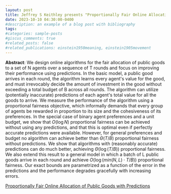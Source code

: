 ```yaml
---
layout: post
title: Jeffrey S Keithley presents "Proportionally Fair Online Allocation of Public Goods with Predictions"
date: 2023-10-10 04:30:00-0400
#description: an example of a blog post with bibliography
tags: 
#categories: sample-posts
#giscus_comments: true
#related_posts: false
#related_publications: einstein1950meaning, einstein1905movement
---
```


**Abstract**: We design online algorithms for the fair allocation of public goods to a set of N agents over a sequence of T rounds and focus on improving their performance using predictions. In the basic model, a public good arrives in each round, the algorithm learns every agent's value for the good, and must irrevocably decide the amount of investment in the good without exceeding a total budget of B across all rounds. The algorithm can utilize (potentially inaccurate) predictions of each agent's total value for all the goods to arrive. We measure the performance of the algorithm using a proportional fairness objective, which informally demands that every group of agents be rewarded in proportion to its size and the cohesiveness of its preferences. 
In the special case of binary agent preferences and a unit budget, we show that $O(\log N)$ proportional fairness can be achieved without using any predictions, and that this is optimal even if perfectly accurate predictions were available. However, for general preferences and budget no algorithm can achieve better than $\Theta(T/B)$ proportional fairness without predictions. We show that algorithms with (reasonably accurate) predictions can do much better, achieving $\Theta(\log(T/B))$ proportional fairness. We also extend this result to a general model in which a batch of L public goods arrive in each round and achieve $O(\log(min(N,L)\cdot T/B))$ proportional fairness. Our exact bounds are parametrized as a function of the error in the predictions and the performance degrades gracefully with increasing errors.

[Proportionally Fair Online Allocation of Public Goods with Predictions](https://arxiv.org/abs/2209.15305)



